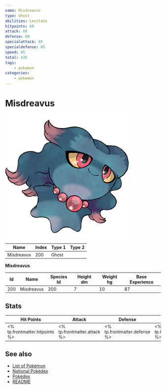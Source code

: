 ```yaml
---
name: Misdreavus
type: Ghost
abilities: Levitate
hitpoints: 60
attack: 60
defense: 60
specialattack: 85
specialdefense: 85
speed: 85
total: 435
tags:
    - pokemon
categories:
    - pokemon
---
```


# Misdreavus


![Misdreavus](images/200.png)

| **Name** | **Index** | **Type 1** | **Type 2** |
|----|----|----|----|
| Misdreavus | 200 | Ghost  |  |

**Misdreavus** 




| **Id** | **Name** | **Species Id** | **Height dm** | **Weight hg** | **Base Experience** |
|--------|----------|----------------|------------|------------|---------------------|
| 200 | Misdreavus | 200 | 7 | 10 | 87 |



## Stats

| **Hit Points** | **Attack** | **Defense** | **Special Attack** | **Special Defense** | **Speed** | **Total** |
|----------------|------------|-------------|--------------------|---------------------|-----------|-----------|
| <% tp.frontmatter.hitpoints %> | <% tp.frontmatter.attack %> | <% tp.frontmatter.defense %> | <% tp.frontmatter.specialattack %> | <% tp.frontmatter.specialdefense %> | <% tp.frontmatter.speed %> | <% tp.frontmatter.total %> |

## See also

- [List of Pokémon](../pokemon.md)
- [National Pokédex](../national_pokedex.md)
- [Pokédex](../pokedex.md)
- [README](../README.md)
